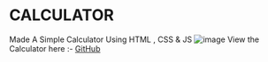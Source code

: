 # CALCULATOR
Made A Simple Calculator Using HTML , CSS & JS 
![image](https://user-images.githubusercontent.com/79743814/122047875-4486bc00-cdfe-11eb-902e-fd19ed3074f6.png)
View the Calculator here :-
[GitHub](https://calculator.ramaswamyiyyer.repl.co/)
